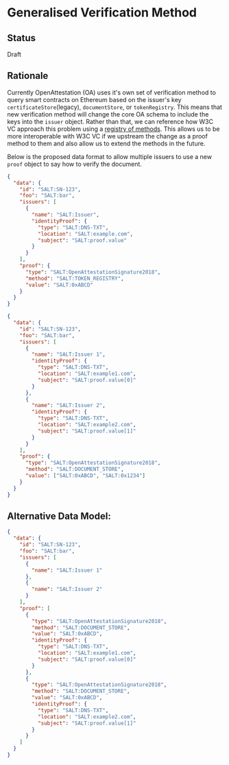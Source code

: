 # Generalised Verification Method

## Status

Draft

## Rationale

Currently OpenAttestation (OA) uses it's own set of verification method to query smart contracts on Ethereum based on the issuer's key `certificateStore`(legacy), `documentStore`, or `tokenRegistry`. This means that new verification method will change the core OA schema to include the keys into the `issuer` object. Rather than that, we can reference how W3C VC approach this problem using a [registry of methods](https://w3c-ccg.github.io/vc-extension-registry/). This allows us to be more interoperable with W3C VC if we upstream the change as a proof method to them and also allow us to extend the methods in the future.

Below is the proposed data format to allow multiple issuers to use a new `proof` object to say how to verify the document.

```json
{
  "data": {
    "id": "SALT:SN-123",
    "foo": "SALT:bar",
    "issuers": [
      {
        "name": "SALT:Issuer",
        "identityProof": {
          "type": "SALT:DNS-TXT",
          "location": "SALT:example.com",
          "subject": "SALT:proof.value"
        }
      }
    ],
    "proof": {
      "type": "SALT:OpenAttestationSignature2018",
      "method": "SALT:TOKEN_REGISTRY",
      "value": "SALT:0xABCD"
    }
  }
}
```

```json
{
  "data": {
    "id": "SALT:SN-123",
    "foo": "SALT:bar",
    "issuers": [
      {
        "name": "SALT:Issuer 1",
        "identityProof": {
          "type": "SALT:DNS-TXT",
          "location": "SALT:example1.com",
          "subject": "SALT:proof.value[0]"
        }
      },
      {
        "name": "SALT:Issuer 2",
        "identityProof": {
          "type": "SALT:DNS-TXT",
          "location": "SALT:example2.com",
          "subject": "SALT:proof.value[1]"
        }
      }
    ],
    "proof": {
      "type": "SALT:OpenAttestationSignature2018",
      "method": "SALT:DOCUMENT_STORE",
      "value": ["SALT:0xABCD", "SALT:0x1234"]
    }
  }
}
```

## Alternative Data Model:

```json
{
  "data": {
    "id": "SALT:SN-123",
    "foo": "SALT:bar",
    "issuers": [
      {
        "name": "SALT:Issuer 1"
      },
      {
        "name": "SALT:Issuer 2"
      }
    ],
    "proof": [
      {
        "type": "SALT:OpenAttestationSignature2018",
        "method": "SALT:DOCUMENT_STORE",
        "value": "SALT:0xABCD",
        "identityProof": {
          "type": "SALT:DNS-TXT",
          "location": "SALT:example1.com",
          "subject": "SALT:proof.value[0]"
        }
      },
      {
        "type": "SALT:OpenAttestationSignature2018",
        "method": "SALT:DOCUMENT_STORE",
        "value": "SALT:0xABCD",
        "identityProof": {
          "type": "SALT:DNS-TXT",
          "location": "SALT:example2.com",
          "subject": "SALT:proof.value[1]"
        }
      }
    ]
  }
}
```
